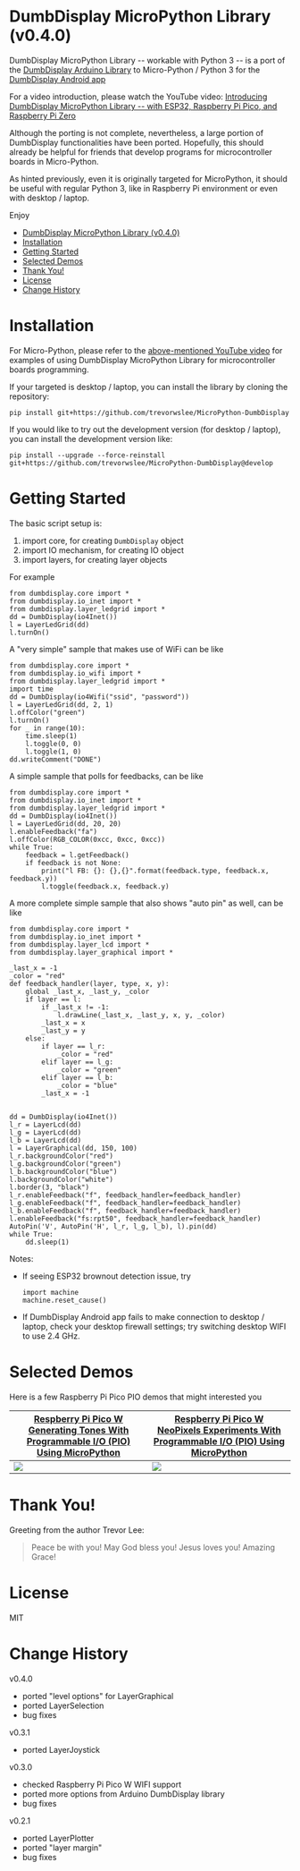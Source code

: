 # DumbDisplay MicroPython Library (v0.4.0)

DumbDisplay MicroPython Library -- workable with Python 3 -- is a port of the [DumbDisplay Arduino Library](https://github.com/trevorwslee/Arduino-DumbDisplay)
to Micro-Python / Python 3 for the [DumbDisplay Android app](https://play.google.com/store/apps/details?id=nobody.trevorlee.dumbdisplay)

For a video introduction, please watch the YouTube video: [Introducing DumbDisplay MicroPython Library -- 
with ESP32, Raspberry Pi Pico, and Raspberry Pi Zero](https://www.youtube.com/watch?v=KVU26FyXs5M)

Although the porting is not complete, nevertheless, a large portion of DumbDisplay functionalities have been ported.
Hopefully, this should already be helpful for friends that develop programs for microcontroller boards in Micro-Python.

As hinted previously,  even it is originally targeted for MicroPython, it should be useful with regular Python 3, like in Raspberry Pi environment
or even with desktop / laptop.


Enjoy

- [DumbDisplay MicroPython Library (v0.4.0)](#dumbdisplay-micropython-library-v040)
- [Installation](#installation)
- [Getting Started](#getting-started)
- [Selected Demos](#selected-demos)
- [Thank You!](#thank-you)
- [License](#license)
- [Change History](#change-history)


# Installation

For Micro-Python, please refer to the [above-mentioned YouTube video](https://www.youtube.com/watch?v=KVU26FyXs5M)
for examples of using DumbDisplay MicroPython Library for microcontroller boards programming.

If your targeted is desktop / laptop, you can install the library by cloning the repository:
```
pip install git+https://github.com/trevorwslee/MicroPython-DumbDisplay
```

If you would like to try out the development version (for desktop / laptop), you can install the development version like:
```
pip install --upgrade --force-reinstall git+https://github.com/trevorwslee/MicroPython-DumbDisplay@develop
```


# Getting Started

The basic script setup is:
1. import core, for creating `DumbDisplay` object
2. import IO mechanism, for creating IO object
3. import layers, for creating layer objects

For example
```
from dumbdisplay.core import *
from dumbdisplay.io_inet import *
from dumbdisplay.layer_ledgrid import *
dd = DumbDisplay(io4Inet())
l = LayerLedGrid(dd)
l.turnOn()
```


A "very simple" sample that makes use of WiFi can be like
```
from dumbdisplay.core import *
from dumbdisplay.io_wifi import *
from dumbdisplay.layer_ledgrid import *
import time
dd = DumbDisplay(io4Wifi("ssid", "password"))
l = LayerLedGrid(dd, 2, 1)
l.offColor("green")
l.turnOn()
for _ in range(10):
    time.sleep(1)
    l.toggle(0, 0)
    l.toggle(1, 0)
dd.writeComment("DONE")    
```


A simple sample that polls for feedbacks, can be like
```
from dumbdisplay.core import *
from dumbdisplay.io_inet import *
from dumbdisplay.layer_ledgrid import *
dd = DumbDisplay(io4Inet())
l = LayerLedGrid(dd, 20, 20)
l.enableFeedback("fa")
l.offColor(RGB_COLOR(0xcc, 0xcc, 0xcc))
while True:
    feedback = l.getFeedback()
    if feedback is not None:
        print("l FB: {}: {},{}".format(feedback.type, feedback.x, feedback.y))
        l.toggle(feedback.x, feedback.y)
```

A more complete simple sample that also shows "auto pin" as well, can be like
```
from dumbdisplay.core import *
from dumbdisplay.io_inet import *
from dumbdisplay.layer_lcd import *
from dumbdisplay.layer_graphical import *

_last_x = -1
_color = "red"
def feedback_handler(layer, type, x, y):
    global _last_x, _last_y, _color
    if layer == l:
        if _last_x != -1:
            l.drawLine(_last_x, _last_y, x, y, _color)
        _last_x = x
        _last_y = y
    else:    
        if layer == l_r:
            _color = "red"
        elif layer == l_g:
            _color = "green"
        elif layer == l_b:
            _color = "blue"            
        _last_x = -1   


dd = DumbDisplay(io4Inet())
l_r = LayerLcd(dd)
l_g = LayerLcd(dd)
l_b = LayerLcd(dd)
l = LayerGraphical(dd, 150, 100)
l_r.backgroundColor("red")
l_g.backgroundColor("green")
l_b.backgroundColor("blue")
l.backgroundColor("white")
l.border(3, "black")
l_r.enableFeedback("f", feedback_handler=feedback_handler)
l_g.enableFeedback("f", feedback_handler=feedback_handler)
l_b.enableFeedback("f", feedback_handler=feedback_handler)
l.enableFeedback("fs:rpt50", feedback_handler=feedback_handler)
AutoPin('V', AutoPin('H', l_r, l_g, l_b), l).pin(dd)
while True:
    dd.sleep(1)
```

Notes:
* If seeing ESP32 brownout detection issue, try 
    ```
    import machine
    machine.reset_cause()
    ```
* If DumbDisplay Android app fails to make connection to desktop / laptop, check your desktop firewall settings; try switching desktop WIFI to use 2.4 GHz.


# Selected Demos

Here is a few Raspberry Pi Pico PIO demos that might interested you

|[Respberry Pi Pico W Generating Tones With Programmable I/O (PIO) Using MicroPython](https://www.instructables.com/Respberry-Pi-Pico-W-Generating-Tones-With-Programm/)|[Respberry Pi Pico W NeoPixels Experiments With Programmable I/O (PIO) Using MicroPython](https://www.instructables.com/Respberry-Pi-Pico-W-NeoPixels-Experiments-With-Pro/)|
|--|--|
|![](screenshots/u_melody_dd.jpg)|![](screenshots/u_neopixeldd_dd.jpg)|



# Thank You!

Greeting from the author Trevor Lee:

> Peace be with you!
> May God bless you!
> Jesus loves you!
> Amazing Grace!


# License

MIT


# Change History

v0.4.0
- ported "level options" for LayerGraphical 
- ported LayerSelection
- bug fixes

v0.3.1
- ported LayerJoystick

v0.3.0
- checked Raspberry Pi Pico W WIFI support
- ported more options from Arduino DumbDisplay library
- bug fixes

v0.2.1
- ported LayerPlotter
- ported "layer margin"
- bug fixes


